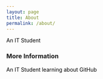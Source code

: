 ```yaml
---
layout: page
title: About
permalink: /about/
---
```

<p style="color:black;">An IT Student</p>

### More Information

<p style="color:black;">An IT Student learning about GitHub</p>
<br />
